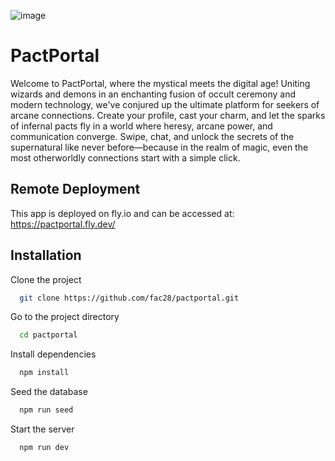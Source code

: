 ![image](https://github.com/fac28/PactPortal/assets/122552492/826b90f5-81bb-4784-bd18-df9b1b88f6f5)

# PactPortal

Welcome to PactPortal, where the mystical meets the digital age! Uniting wizards and demons in an enchanting fusion of occult ceremony and modern technology, we've conjured up the ultimate platform for seekers of arcane connections. Create your profile, cast your charm, and let the sparks of infernal pacts fly in a world where heresy, arcane power, and communication converge. Swipe, chat, and unlock the secrets of the supernatural like never before—because in the realm of magic, even the most otherworldly connections start with a simple click.


## Remote Deployment

This app is deployed on fly.io and can be accessed at: <https://pactportal.fly.dev/>

## Installation

Clone the project

```bash
  git clone https://github.com/fac28/pactportal.git
```

Go to the project directory

```bash
  cd pactportal
```

Install dependencies

```bash
  npm install
```

Seed the database
```bash
  npm run seed
``` 

Start the server

```bash
  npm run dev
```


